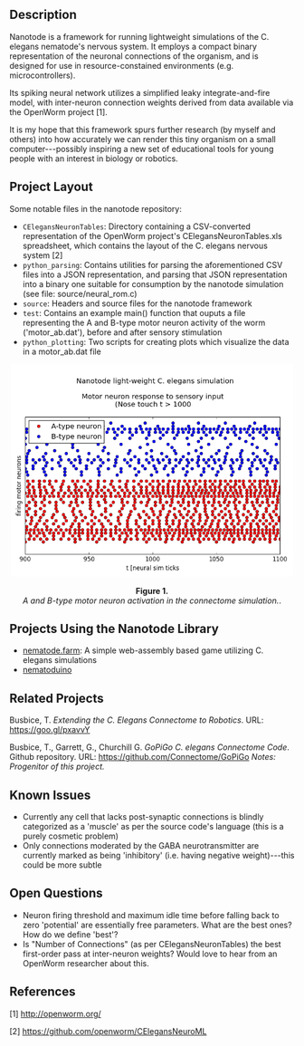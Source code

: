 ## Description

Nanotode is a framework for running lightweight simulations of the C. elegans
nematode's nervous system. It employs a compact binary representation of the
neuronal connections of the organism, and is designed for use in
resource-constained environments (e.g.  microcontrollers).

Its spiking neural network utilizes a simplified leaky integrate-and-fire model,
with inter-neuron connection weights derived from data available via the
OpenWorm project [1].

It is my hope that this framework spurs further research (by myself and others)
into how accurately we can render this tiny organism on a small computer---possibly
inspiring a new set of educational tools for young people with an interest in biology or robotics.

## Project Layout

Some notable files in the nanotode repository:
* `CElegansNeuronTables`:
Directory containing a CSV-converted representation of
the OpenWorm project's CElegansNeuronTables.xls spreadsheet, which contains the
layout of the C. elegans nervous system [2]
* `python_parsing`:
Contains utilities for parsing the aforementioned CSV files
into a JSON representation, and parsing that JSON representation into a binary
one suitable for consumption by the nanotode simulation (see file: source/neural_rom.c)
* `source`:
Headers and source files for the nanotode framework
* `test`:
Contains an example main() function that ouputs a file representing
the A and B-type motor neuron activity of the worm ('motor_ab.dat'), before and
after sensory stimulation
* `python_plotting`:
Two scripts for creating plots which visualize the data in
a motor_ab.dat file

<p align="center"><img width=500 src="/images/motor_ab.png"></p> <p
align="center"><b>Figure 1.</b><br><i>A and B-type motor neuron activation in
the connectome simulation.</i>.</p>

## Projects Using the Nanotode Library

* [nematode.farm](https://github.com/nategri/nematode_farm): A simple web-assembly based game
utilizing C. elegans simulations
* [nematoduino](https://github.com/nategri/nematoduino)

## Related Projects

Busbice, T. *Extending the C. Elegans Connectome to Robotics*. URL: https://goo.gl/pxavvY

Busbice, T., Garrett, G., Churchill G. *GoPiGo C. elegans Connectome Code*. Github repository.
URL: https://github.com/Connectome/GoPiGo
*Notes: Progenitor of this project.*

## Known Issues

* Currently any cell that lacks post-synaptic connections is blindly categorized
as a 'muscle' as per the source code's language (this is a purely cosmetic problem)
* Only connections moderated by the GABA neurotransmitter are currently marked as
being 'inhibitory' (i.e. having negative weight)---this could be more subtle

## Open Questions

* Neuron firing threshold and maximum idle time before falling back to zero
'potential' are essentially free parameters. What are the best ones? How do we
define 'best'?
* Is "Number of Connections" (as per CElegansNeuronTables) the best first-order
pass at inter-neuron weights? Would love to hear from an OpenWorm researcher
about this.

## References

[1] http://openworm.org/

[2] https://github.com/openworm/CElegansNeuroML
